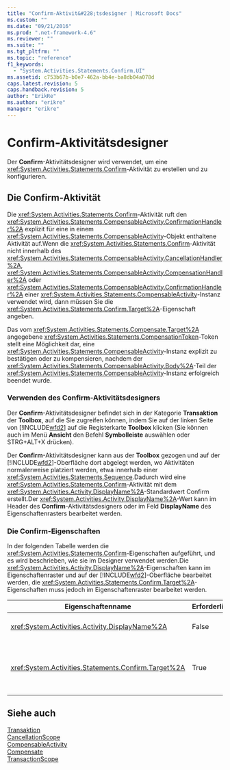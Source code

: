 ```yaml
---
title: "Confirm-Aktivit&#228;tsdesigner | Microsoft Docs"
ms.custom: ""
ms.date: "09/21/2016"
ms.prod: ".net-framework-4.6"
ms.reviewer: ""
ms.suite: ""
ms.tgt_pltfrm: ""
ms.topic: "reference"
f1_keywords: 
  - "System.Activities.Statements.Confirm.UI"
ms.assetid: c753b67b-b0e7-462a-bb4e-ba8db04a078d
caps.latest.revision: 5
caps.handback.revision: 5
author: "ErikRe"
ms.author: "erikre"
manager: "erikre"
---
```

# Confirm-Aktivit&#228;tsdesigner
Der **Confirm**\-Aktivitätsdesigner wird verwendet, um eine <xref:System.Activities.Statements.Confirm>\-Aktivität zu erstellen und zu konfigurieren.  
  
## Die Confirm\-Aktivität  
 Die <xref:System.Activities.Statements.Confirm>\-Aktivität ruft den <xref:System.Activities.Statements.CompensableActivity.ConfirmationHandler%2A> explizit für eine in einem <xref:System.Activities.Statements.CompensableActivity>\-Objekt enthaltene Aktivität auf.Wenn die <xref:System.Activities.Statements.Confirm>\-Aktivität nicht innerhalb des <xref:System.Activities.Statements.CompensableActivity.CancellationHandler%2A>, <xref:System.Activities.Statements.CompensableActivity.CompensationHandler%2A> oder <xref:System.Activities.Statements.CompensableActivity.ConfirmationHandler%2A> einer <xref:System.Activities.Statements.CompensableActivity>\-Instanz verwendet wird, dann müssen Sie die <xref:System.Activities.Statements.Confirm.Target%2A>\-Eigenschaft angeben.  
  
 Das vom <xref:System.Activities.Statements.Compensate.Target%2A> angegebene <xref:System.Activities.Statements.CompensationToken>\-Token stellt eine Möglichkeit dar, eine <xref:System.Activities.Statements.CompensableActivity>\-Instanz explizit zu bestätigen oder zu kompensieren, nachdem der <xref:System.Activities.Statements.CompensableActivity.Body%2A>\-Teil der <xref:System.Activities.Statements.CompensableActivity>\-Instanz erfolgreich beendet wurde.  
  
### Verwenden des Confirm\-Aktivitätsdesigners  
 Der **Confirm**\-Aktivitätsdesigner befindet sich in der Kategorie **Transaktion** der **Toolbox**, auf die Sie zugreifen können, indem Sie auf der linken Seite von [!INCLUDE[wfd2](../workflow-designer/includes/wfd2_md.md)] auf die Registerkarte **Toolbox** klicken \(Sie können auch im Menü **Ansicht** den Befehl **Symbolleiste** auswählen oder STRG\+ALT\+X drücken\).  
  
 Der **Confirm**\-Aktivitätsdesigner kann aus der **Toolbox** gezogen und auf der [!INCLUDE[wfd2](../workflow-designer/includes/wfd2_md.md)]\-Oberfläche dort abgelegt werden, wo Aktivitäten normalerweise platziert werden, etwa innerhalb einer <xref:System.Activities.Statements.Sequence>.Dadurch wird eine <xref:System.Activities.Statements.Confirm>\-Aktivität mit dem <xref:System.Activities.Activity.DisplayName%2A>\-Standardwert Confirm erstellt.Der <xref:System.Activities.Activity.DisplayName%2A>\-Wert kann im Header des **Confirm**\-Aktivitätsdesigners oder im Feld **DisplayName** des Eigenschaftenrasters bearbeitet werden.  
  
### Die Confirm\-Eigenschaften  
 In der folgenden Tabelle werden die <xref:System.Activities.Statements.Confirm>\-Eigenschaften aufgeführt, und es wird beschrieben, wie sie im Designer verwendet werden.Die <xref:System.Activities.Activity.DisplayName%2A>\-Eigenschaften kann im Eigenschaftenraster und auf der [!INCLUDE[wfd2](../workflow-designer/includes/wfd2_md.md)]\-Oberfläche bearbeitet werden, die <xref:System.Activities.Statements.Confirm.Target%2A>\- Eigenschaften muss jedoch im Eigenschaftenraster bearbeitet werden.  
  
|Eigenschaftenname|Erforderlich|Verwendung|  
|-----------------------|------------------|----------------|  
|<xref:System.Activities.Activity.DisplayName%2A>|False|Gibt den optionalen Anzeigenamen der <xref:System.Activities.Statements.CancellationScope>\-Aktivität an.Der Standardwert lautet Confirm.|  
|<xref:System.Activities.Statements.Confirm.Target%2A>|True|Gibt das <xref:System.Activities.InArgument%601>\-Argument an, welches das <xref:System.Activities.Statements.CompensationToken>\-Token für diese <xref:System.Activities.Statements.Confirm>\-Aktivität enthält.|  
  
## Siehe auch  
 [Transaktion](../workflow-designer/transaction-activity-designers.md)   
 [CancellationScope](../workflow-designer/cancellationscope-activity-designer.md)   
 [CompensableActivity](../workflow-designer/compensableactivity-activity-designer.md)   
 [Compensate](../workflow-designer/compensate-activity-designer.md)   
 [TransactionScope](../workflow-designer/transactionscope-activity-designer.md)